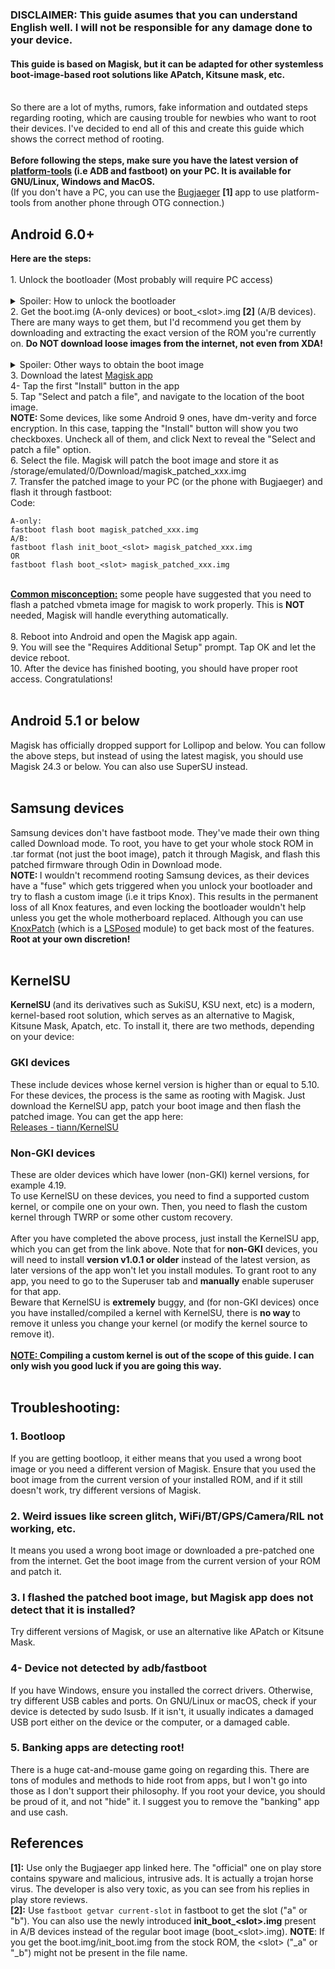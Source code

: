 <h3>DISCLAIMER: This guide asumes that you can understand English well. I will not be responsible for any damage done to your device.​</h3><h4><b>This guide is based on Magisk, but it can be adapted for other systemless boot-image-based root solutions like APatch, Kitsune mask, etc.</b>​</h4><br>
So there are a lot of myths, rumors, fake information and outdated steps regarding rooting, which are causing trouble for newbies who want to root their devices. I've decided to end all of this and create this guide which shows the correct method of rooting.<br>
<br>
<b>Before following the steps, make sure you have the latest version of </b><a href="https://developer.android.com/tools/releases/platform-tools" target="_blank" class="link link--external" rel="ugc nofollow ugc noopener"><b>platform-tools</b></a><b> (i.e ADB and fastboot) on your PC. It is available for GNU/Linux, Windows and MacOS.</b><br>
(If you don't have a PC, you can use the <a href="https://drive.google.com/file/d/15XT8FvcPKUH-fOsJTTUauEdC87fJevyp/view?usp=drive_link" target="_blank" class="link link--external" rel="ugc nofollow ugc noopener">Bugjaeger</a> <b>[1] </b>app to use platform-tools from another phone through OTG connection.)<br>
<h2>Android 6.0+​</h2><b>Here are the steps:</b>
<br><br>
1. Unlock the bootloader (Most probably will require PC access)<br>
<br>
<details>
  <summary>Spoiler: How to unlock the bootloader</summary>

<div class="bbCodeSpoiler-content">
<br>
<a href="https://github.com/melontini/bootloader-unlock-wall-of-shame" target="_blank" class="link link--external" rel="ugc nofollow ugc noopener">This page</a> shows the method of unlocking the bootloader on major brands and SoCs.<br>

If none of these work for you, try the traditional method:<br>
1. Go to Settings &gt; About device (or something similar) and tap "Build number" several times rapidly until you get the "You are now a developer!" toast.<br>
2. Enable OEM unlocking in Developer Options, and reboot to fastboot/bootloader mode.<br>
3. Connect the device to your PC (or the phone with Bugjaeger) and run:<br>


<div class="bbCodeBlock bbCodeBlock--screenLimited bbCodeBlock--code">
	<div class="bbCodeBlock-title">
		Code:
	</div>
	<div class="bbCodeBlock-content" dir="ltr">
		<pre class="bbCodeCode" dir="ltr" data-xf-init="code-block" data-lang=""><code>fastboot flashing unlock
OR
fastboot oem unlock</code></pre>
	</div>
</div>(If one fails, try the other)<br>
4- Confirm the unlock by pressing the Volume UP button.<br>
5. All your data will be erased and the device will be unlocked.</div>
		</div>
	</div>
</div><hr>
</details>
2. Get the boot.img (A-only devices) or boot_&lt;slot&gt;.img<b> [2]</b> (A/B devices). There are many ways to get them, but I'd recommend you get them by downloading and extracting the exact version of the ROM you're currently on. <b>Do NOT download loose images from the internet, not even from XDA!<br>
</b>
<br>
<details>
	<summary>Spoiler: Other ways to obtain the boot image</summary>
			<div class="bbCodeBlock-content"><h2>1. For A/B devices (universal):​</h2>Temporarily install a pre-rooted ("bvS") GSI (Generic System Image) which corresponds to your current Android version (For example, <a href="https://sourceforge.net/projects/andyyan-gsi/files/lineage-21-td/lineage-21.0-20250322-UNOFFICIAL-arm64_bvS.img.gz/download" target="_blank" class="link link--external" rel="ugc nofollow ugc noopener">this</a>) using the <a href="https://f-droid.org/en/packages/vegabobo.dsusideloader/" target="_blank" class="link link--external" rel="ugc nofollow ugc noopener">DSU Sideloader</a> app (DO NOT use fastbootd or anything else, as we only want the GSI temporarily). Remember to unzip the .gz/.xz file first to get the GSI's .img file. After rebooting into the GSI, enable USB Debugging and type any one of these ADB commands:<br>

	
	


<div class="bbCodeBlock bbCodeBlock--screenLimited bbCodeBlock--code">
	<div class="bbCodeBlock-title">
		Code:
	</div>
	<div class="bbCodeBlock-content" dir="ltr">
		<pre class="bbCodeCode" dir="ltr" data-xf-init="code-block" data-lang=""><code>adb shell su -c dd if=/dev/block/bootdevice/by-name/boot_&lt;slot&gt; of=/sdcard/boot_&lt;slot&gt;.img
OR
adb shell su -c dd if=/dev/block/bootdevice/by-name/init_boot_&lt;slot&gt; of=/sdcard/init_boot_&lt;slot&gt;.img</code></pre>
	</div>
</div>(Grant root if asked)<br>
Now pull the boot image to your PC using ADB:<br>

	
	


<div class="bbCodeBlock bbCodeBlock--screenLimited bbCodeBlock--code">
	<div class="bbCodeBlock-title">
		Code:
	</div>
	<div class="bbCodeBlock-content" dir="ltr">
		<pre class="bbCodeCode" dir="ltr" data-xf-init="code-block" data-lang=""><code>adb pull /sdcard/boot_&lt;slot&gt;.img
OR
adb pull /sdcard/init_boot_&lt;slot&gt;.img</code></pre>
	</div>
</div>The boot image will be saved in the mtkclient folder.<br>
<h2>2. Most Mediatek devices:​</h2>You can use <a href="https://github.com/bkerler/mtkclient" target="_blank" class="link link--external" rel="ugc nofollow ugc noopener">mtkclient</a> to pull the boot image from Mediatek devices. It can be used for many other things, for example to unlock the bootloader (as you may already know from the link I gave for bootloader unlock methods). The installation instructions are clearly given on the GitHub page, so I won't provide additional steps. Once you have installed mtkclient, you can use these commands:<br>

	
	


<div class="bbCodeBlock bbCodeBlock--screenLimited bbCodeBlock--code">
	<div class="bbCodeBlock-title">
		Code:
	</div>
	<div class="bbCodeBlock-content" dir="ltr">
		<pre class="bbCodeCode" dir="ltr" data-xf-init="code-block" data-lang=""><code>For A-only devices:
mtk r boot boot.img
For A/B devices:
mtk r boot_&lt;slot&gt; boot_&lt;slot&gt;.img
OR
mtk r init_boot_&lt;slot&gt; init_boot_&lt;slot&gt;.img</code></pre>
	</div>
</div><h2>3. Tecno/Infinix devices with Unisoc (Spreadtrum) CPU:​</h2>(Please correct me if I'm wrong about if it's Unisoc-specific or not or if it works for Infinix or not, I've tried this only on a Tecno KL4 with Unisoc processor)<br>
You can use the following fastboot commands to get the boot image:<br>

	
	


<div class="bbCodeBlock bbCodeBlock--screenLimited bbCodeBlock--code">
	<div class="bbCodeBlock-title">
		Code:
	</div>
	<div class="bbCodeBlock-content" dir="ltr">
		<pre class="bbCodeCode" dir="ltr" data-xf-init="code-block" data-lang=""><code>A-only devices:
fastboot oem pull boot
A/B devices:
fastboot oem pull boot_&lt;slot&gt;
OR
fastboot oem pull init_boot_&lt;slot&gt;</code></pre>
	</div>
</div>The boot image file will be saved as a file called <b>data.out</b>. Change the extension to .img and rename it accordingly. Funny thing is that it works even with the bootloader locked and OEM unlocking disabled, but since Step 1 was to unlock your bootloader, I asume your bootloader is unlocked at this point.</div>
		</div>
	</div>
</div><hr>
</details>
3. Download the latest <a href="https://github.com/topjohnwu/Magisk/releases" target="_blank" class="link link--external" rel="ugc nofollow ugc noopener">Magisk app</a><br>
4- Tap the first "Install" button in the app<br>
5. Tap "Select and patch a file", and navigate to the location of the boot image.<br>
<b>NOTE: </b>Some devices, like some Android 9 ones, have dm-verity and force encryption. In this case, tapping the "Install" button will show you two checkboxes. Uncheck all of them, and click Next to reveal the "Select and patch a file" option.<br>
6. Select the file. Magisk will patch the boot image and store it as /storage/emulated/0/Download/magisk_patched_xxx.img<br>
7. Transfer the patched image to your PC (or the phone with Bugjaeger) and flash it through fastboot:<br>

	
	


<div class="bbCodeBlock bbCodeBlock--screenLimited bbCodeBlock--code">
	<div class="bbCodeBlock-title">
		Code:
	</div>
	<div class="bbCodeBlock-content" dir="ltr">
		<pre class="bbCodeCode" dir="ltr" data-xf-init="code-block" data-lang=""><code>A-only:
fastboot flash boot magisk_patched_xxx.img
A/B:
fastboot flash init_boot_&lt;slot&gt; magisk_patched_xxx.img
OR
fastboot flash boot_&lt;slot&gt; magisk_patched_xxx.img</code></pre>
	</div><br>
</div><b><u>Common misconception:</u></b> some people have suggested that you need to flash a patched vbmeta image for magisk to work properly. This is <b>NOT</b> needed, Magisk will handle everything automatically.<br>
<br>
8. Reboot into Android and open the Magisk app again.<br>
9. You will see the "Requires Additional Setup" prompt. Tap OK and let the device reboot.<br>
10. After the device has finished booting, you should have proper root access. Congratulations!<br>
<br>
<h2>Android 5.1 or below​</h2>Magisk has officially dropped support for Lollipop and below. You can follow the above steps, but instead of using the latest magisk, you should use Magisk 24.3 or below. You can also use SuperSU instead.<br>
<br>
<h2>Samsung devices​</h2>Samsung devices don't have fastboot mode. They've made their own thing called Download mode. To root, you have to get your whole stock ROM in .tar format (not just the boot image), patch it through Magisk, and flash this patched firmware through Odin in Download mode.<br>
<b>NOTE: </b>I wouldn't recommend rooting Samsung devices, as their devices have a "fuse" which gets triggered when you unlock your bootloader and try to flash a custom image (i.e it trips Knox). This results in the permanent loss of all Knox features, and even locking the bootloader wouldn't help unless you get the whole motherboard replaced. Although you can use <a href="https://github.com/salvogiangri/KnoxPatch" target="_blank" class="link link--external" rel="ugc nofollow ugc noopener">KnoxPatch</a> (which is a <a href="https://github.com/mywalkb/LSPosed_mod/releases" target="_blank" class="link link--external" rel="ugc nofollow ugc noopener">LSPosed</a> module) to get back most of the features. <b>Root at your own discretion!</b><br>
<br>
<h2><b>KernelSU</b>​</h2><b>KernelSU </b>(and its derivatives such as SukiSU, KSU next, etc) is a modern, kernel-based root solution, which serves as an alternative to Magisk, Kitsune Mask, Apatch, etc. To install it, there are two methods, depending on your device:<br>
<h3>GKI devices​</h3>These include devices whose kernel version is higher than or equal to 5.10.<br>
For these devices, the process is the same as rooting with Magisk. Just download the KernelSU app, patch your boot image and then flash the patched image. You can get the app here:<br>

	

					
<a href="https://github.com/tiann/KernelSU/releases" class="link link--external fauxBlockLink-blockLink" target="_blank" rel="ugc nofollow ugc noopener" data-proxy-href="">
						Releases - tiann/KernelSU
					</a>

						
</span>
				</div>
			</div>
		</div>
	</div>
<h3>Non-GKI devices​</h3>These are older devices which have lower (non-GKI) kernel versions, for example 4.19.<br>
To use KernelSU on these devices, you need to find a supported custom kernel, or compile one on your own. Then, you need to flash the custom kernel through TWRP or some other custom recovery.<br>
<br>
After you have completed the above process, just install the KernelSU app, which you can get from the link above. Note that for <b>non-GKI</b> devices, you will need to install <b>version v1.0.1 or older</b> instead of the latest version, as later versions of the app won't let you install modules. To grant root to any app, you need to go to the Superuser tab and <b>manually</b> enable superuser for that app.<br>
Beware that KernelSU is <b>extremely</b> buggy, and (for non-GKI devices) once you have installed/compiled a kernel with KernelSU, there is <b>no way </b>to remove it unless you change your kernel (or modify the kernel source to remove it).<br>
<br>
<b><u>NOTE: </u>Compiling a custom kernel is out of the scope of this guide. I can only wish you good luck if you are going this way.</b><br>
<br>
<h2>Troubleshooting:​</h2>
<h3>1. Bootloop​</h3>
If you are getting bootloop, it either means that you used a wrong boot image or you need a different version of Magisk.
Ensure that you used the boot image from the current version of your installed ROM, and if it still doesn't work, try different versions of Magisk.
<br>
<h3>2. Weird issues like screen glitch, WiFi/BT/GPS/Camera/RIL not working, etc.​</h3>
It means you used a wrong boot image or downloaded a pre-patched one from the internet. Get the boot image from the current version of your ROM and patch it.
<br>
<h3>3. I flashed the patched boot image, but Magisk app does not detect that it is installed?</h3>​
Try different versions of Magisk, or use an alternative like APatch or Kitsune Mask.
<br>
<h3>4- Device not detected by adb/fastboot​</h3>
If you have Windows, ensure you installed the correct drivers. Otherwise, try different USB cables and ports.
On GNU/Linux or macOS, check if your device is detected by sudo lsusb. If it isn't, it usually indicates a damaged USB port either on the device or the computer, or a damaged cable.
<br>
<h3>5. Banking apps are detecting root!​</h3>
There is a huge cat-and-mouse game going on regarding this. There are tons of modules and methods to hide root from apps, but I won't go into those as I don't support their philosophy. If you root your device, you should be proud of it, and not "hide" it. I suggest you to remove the "banking" app and use cash.
<br>
<h2>References​</h2><b>[1]:</b> Use only the Bugjaeger app linked here. The "official" one on play store contains spyware and malicious, intrusive ads. It is actually a trojan horse virus. The developer is also very toxic, as you can see from his replies in play store reviews.<br>
<b>[2]:</b> Use <code class="bbCodeInline">fastboot getvar current-slot</code> in fastboot to get the slot ("a" or "b"). You can also use the newly introduced <b>init_boot_&lt;slot&gt;.img</b> present in A/B devices instead of the regular boot image (boot_&lt;slot&gt;.img). <b> NOTE</b>: If you get the boot.img/init_boot.img from the stock ROM, the &lt;slot&gt; ("_a" or "_b") might not be present in the file name.</div>
